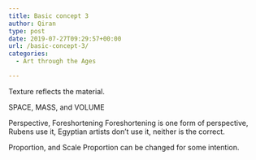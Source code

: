 ```yaml
---
title: Basic concept 3
author: Qiran
type: post
date: 2019-07-27T09:29:57+00:00
url: /basic-concept-3/
categories:
  - Art through the Ages

---
```

Texture reflects the material.

SPACE, MASS, and VOLUME

Perspective, Foreshortening Foreshortening is one form of perspective, Rubens use it, Egyptian artists don&#8217;t use it, neither is the correct.

Proportion, and Scale Proportion can be changed for some intention.